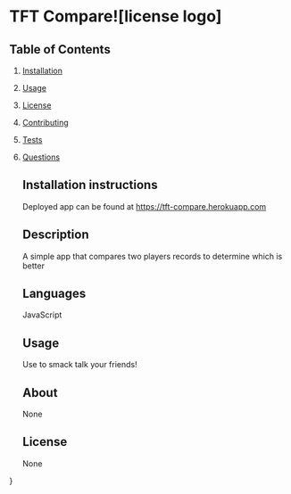   #  TFT Compare![license logo]
  
  ## Table of Contents
  1. [Installation](#installation)
  2. [Usage](#usage)
  3. [License](#license)
  4. [Contributing](#contributing)
  5. [Tests](#tests)
  6. [Questions](#questions)



     ## Installation instructions

     Deployed app can be found at https://tft-compare.herokuapp.com
    
     ## Description

     A simple app that compares two players records to determine which is better
    
     ## Languages

     JavaScript
    
     ## Usage

     Use to smack talk your friends!
    
     ## About

     None
    
     ## License

     None
    
    
     

  }

